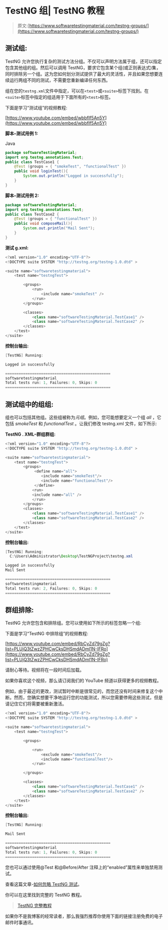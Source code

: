 # TestNG 组| TestNG 教程

> 原文:[https://www.softwaretestingmaterial.com/testng-groups/](https://www.softwaretestingmaterial.com/testng-groups/)

## 测试组:

TestNG 允许您执行复杂的测试方法分组。不仅可以声明方法属于组，还可以指定包含其他组的组。然后可以调用 TestNG，要求它包含某个组(或正则表达式)集，同时排除另一个组。这为您如何划分测试提供了最大的灵活性，并且如果您想要连续运行两组不同的测试，不需要您重新编译任何东西。

组在您的`testng.xml`文件中指定，可以在`<test>`或`<suite>`标签下找到。在`<suite>`标签中指定的组适用于下面所有的`<test>`标签。

下面是学习“测试组”的视频教程:

[https://www.youtube.com/embed/wbbfIf5An5Y](https://www.youtube.com/embed/wbbfIf5An5Y)

**脚本–测试用例 1:**

Java

```java
package softwareTestingMaterial;
import org.testng.annotations.Test;
public class TestCase1 {
	@Test (groups = { "smokeTest", "functionalTest" })
	public void loginTest(){
		System.out.println("Logged in successfully");
	}
}
```

**脚本–测试用例 2:**

```java
package softwareTestingMaterial;
import org.testng.annotations.Test;
public class TestCase2 {
	@Test (groups = { "functionalTest" })
	public void composeMail(){
		System.out.println("Mail Sent");
	}
}
```

**测试 g.xml:**

```java
<?xml version="1.0" encoding="UTF-8"?>
<!DOCTYPE suite SYSTEM "http://testng.org/testng-1.0.dtd" >

<suite name="softwaretestingmaterial">
	<test name="testngTest">

		<groups>
			<run>
				<include name="smokeTest" />
			</run>
		</groups>

		<classes>
			<class name="softwareTestingMaterial.TestCase1" />
			<class name="softwareTestingMaterial.TestCase2" />
		</classes>
	</test>
</suite>
```

**控制台输出:**

```java
[TestNG] Running:

Logged in successfully

===============================================
softwaretestingmaterial
Total tests run: 1, Failures: 0, Skips: 0
===============================================
```

## **测试组中的组组:**

组也可以包括其他组。这些组被称为*元组*。例如，您可能想要定义一个组 *all* ，它包括 *smokeTest* 和 *functionalTest* 。让我们修改 testng.xml 文件，如下所示:

**TestNG . XML–群组群组:**

```java
<?xml version="1.0" encoding="UTF-8"?>
<!DOCTYPE suite SYSTEM "http://testng.org/testng-1.0.dtd" >

<suite name="softwaretestingmaterial">
	<test name="testngTest">
		<groups>
	         <define name="all">
	            <include name="smokeTest"/>
	            <include name="functionalTest"/>
	         </define>
        	<run>
			<include name="all" />
			</run>        
		</groups>
		<classes>
			<class name="softwareTestingMaterial.TestCase1" />
			<class name="softwareTestingMaterial.TestCase2" />
		</classes>
	</test>
</suite>
```

**控制台输出:**

```java
[TestNG] Running:
  C:\Users\Administrator\Desktop\TestNGProject\testng.xml

Logged in successfully
Mail Sent

===============================================
softwaretestingmaterial
Total tests run: 2, Failures: 0, Skips: 0
===============================================
```

## **群组排除:**

TestNG 允许您包含和排除组。您可以使用如下所示的<exclude>标签忽略一个组:</exclude>

下面是学习“TestNG 中排除组”的视频教程:

[https://www.youtube.com/embed/RbCyZd79gZg?list=PLUjQ3tZwzZPHCwCksDHSmdADml1N-IFRo](https://www.youtube.com/embed/RbCyZd79gZg?list=PLUjQ3tZwzZPHCwCksDHSmdADml1N-IFRo)

请耐心等待。视频将在一段时间后加载。

如果你喜欢这个视频，那么请订阅我们的 YouTube 频道以获得更多的视频教程。

例如，由于最近的更改，测试暂时中断是很常见的，而您还没有时间来修复这个中断。然而，您确实想要干净地运行您的功能测试，所以您需要停用这些测试，但是请记住它们将需要被重新激活。

```java
<?xml version="1.0" encoding="UTF-8"?>
<!DOCTYPE suite SYSTEM "http://testng.org/testng-1.0.dtd" >

<suite name="softwaretestingmaterial">
	<test name="testngTest">

		<groups>

        	<run>
				<exclude name="smokeTest"/>
	            <include name="functionalTest"/>
			</run>      

		</groups>

		<classes>
			<class name="softwareTestingMaterial.TestCase1" />
			<class name="softwareTestingMaterial.TestCase2" />
		</classes>
	</test>
</suite>
```

**控制台输出:**

```java
[TestNG] Running:

Mail Sent

===============================================
softwaretestingmaterial
Total tests run: 1, Failures: 0, Skips: 0
===============================================
```

您也可以通过使用@Test 和@Before/After 注释上的“enabled”属性来单独禁用测试。

查看这篇文章-[如何忽略 TestNG 测试](https://www.softwaretestingmaterial.com/how-to-ignore-testng-test/)。

你可以在这里找到完整的 TestNG 教程。

> [TestNG 完整教程](https://www.softwaretestingmaterial.com/testng-tutorial/)

如果你不是我博客的经常读者，那么我强烈推荐你使用下面的链接注册免费的电子邮件时事通讯。